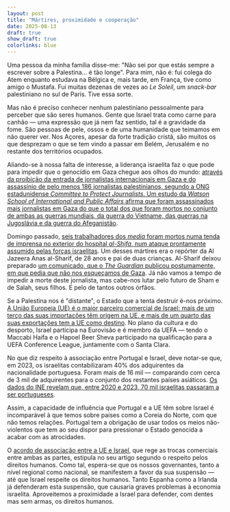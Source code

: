 ```yaml
---
layout: post
title: "Mártires, proximidade e cooperação"
date: 2025-08-13
draft: true
show_draft: true
colorlinks: blue
---
```


Uma pessoa da minha família disse-me: "Não sei por que estás sempre a escrever sobre a Palestina... é tão longe". Para mim, não é: fui colega do Atem enquanto estudava na Bélgica e, mais tarde, em França, tive como amigo o Mustafa. Fui muitas dezenas de vezes ao *Le Soleil*, um *snack-bar* palestiniano no sul de Paris. Tive essa sorte.

Mas não é preciso conhecer nenhum palestiniano pessoalmente para perceber que são seres humanos. Gente que Israel trata como carne para canhão — uma expressão que já nem faz sentido, tal é a gravidade da fome. São pessoas de pele, ossos e de uma humanidade que teimamos em não querer ver. Nos Açores, apesar da forte tradição cristã, são muitos os que desprezam o que se tem vindo a passar em Belém, Jerusalém e no restante dos territórios ocupados.

Aliando-se à nossa falta de interesse, a liderança israelita faz o que pode para impedir que o genocídio em Gaza chegue aos olhos do mundo: [através da proibição da entrada de jornalistas internacionais em Gaza e do assassínio de pelo menos 186 jornalistas palestinianos, segundo a ONG estadunidense *Committee to Protect Journalists*. Um estudo da *Watson School of International and Public Affairs* afirma que foram assassinados mais jornalistas em Gaza do que o total dos que foram mortos no conjunto de ambas as guerras mundiais, da guerra do Vietname, das guerras na Jugoslávia e da guerra do Afeganistão](https://www.theguardian.com/world/2025/aug/11/funeral-held-for-anas-al-sharif-and-other-journalists-killed-in-israeli-strike).

Domingo passado, [seis trabalhadores dos *media* foram mortos numa tenda de imprensa no exterior do hospital *al-Shifa*, num ataque prontamente assumido pelas forças israelitas](https://cpj.org/2025/08/israel-kills-al-jazeera-journalists-in-targeted-gaza-city-airstrike/). Um desses mártires era o repórter da Al Jazeera Anas al-Sharif, de 28 anos e pai de duas crianças. Al-Sharif deixou preparado [um comunicado, que o *The Guardian* publicou postumamente, em que pedia que não nos esqueçamos de Gaza](https://www.theguardian.com/commentisfree/2025/aug/11/anas-al-sharif-al-jazeera-journalist-killed-gaza-israeli-airstrike). Já não vamos a tempo de impedir a morte deste jornalista, mas cabe-nos lutar pelo futuro de Sham e de Salah, seus filhos. E pelo de tantos outros órfãos.

Se a Palestina nos é "distante", o Estado que a tenta destruir é-nos próximo. [A União Europeia (UE) é o maior parceiro comercial de Israel: mais de um terço das suas importações têm origem na UE, e mais de um quarto das suas exportações tem a UE como destino](https://policy.trade.ec.europa.eu/eu-trade-relationships-country-and-region/countries-and-regions/israel_en). No plano da cultura e do desporto, Israel participa na Eurovisão e é membro da UEFA — tendo o Maccabi Haifa e o Hapoel Beer Sheva participado na qualificação para a UEFA Conference League, juntamente com o Santa Clara.

No que diz respeito à associação entre Portugal e Israel, deve notar-se que, em 2023, os israelitas contabilizaram 40% dos adquirentes da nacionalidade portuguesa. Foram mais de 16 mil — comparando com cerca de 3 mil de adquirentes para o conjunto dos restantes países asiáticos. [Os dados do INE revelam que, entre 2020 e 2023, 70 mil israelitas passaram a ser portugueses](https://www.pordata.pt/pt/estatisticas/migracoes/populacao-nacional-e-estrangeira/adquirentes-de-nacionalidade-por-sexo).

Assim, a capacidade de influência que Portugal e a UE têm sobre Israel é incomparável à que temos sobre países como a Coreia do Norte, com que não temos relações. Portugal tem a obrigação de usar todos os meios não-violentos que tem ao seu dispor para pressionar o Estado genocida a acabar com as atrocidades.

O [acordo de associação entre a UE e Israel](https://eur-lex.europa.eu/legal-content/EN/TXT/HTML/?uri=CELEX:22000A0621(01)), que rege as trocas comerciais entre ambas as partes, estipula no seu artigo segundo o respeito pelos direitos humanos. Como tal, espera-se que os nossos governantes, tanto a nível regional como nacional, se manifestem a favor da sua suspensão — até que Israel respeite os direitos humanos. Tanto Espanha como a Irlanda já defenderam esta suspensão, que causaria graves problemas à economia israelita. Aproveitemos a proximidade a Israel para defender, com dentes mas sem armas, os direitos humanos.
